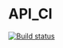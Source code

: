 # API_CI
[![Build status](https://ci.appveyor.com/api/projects/status/daflnb2gh5xn730g?svg=true)](https://ci.appveyor.com/project/PavelAntonov071/api-ci)
